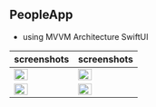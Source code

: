 ## PeopleApp
 - using MVVM Architecture SwiftUI

| screenshots | screenshots |
| ------- | -------- |
| <img src="https://user-images.githubusercontent.com/91916741/197129823-32eefe0e-9ca7-4388-bc5b-7c52efd10a0b.png" width="50%" /> | <img src="https://user-images.githubusercontent.com/91916741/197129819-6e837f35-9bc3-45ec-979a-7ca7578393b5.png" width="50%" /> |
| <img src="https://user-images.githubusercontent.com/91916741/197129820-2071515b-ce9a-4e95-9774-31bf97c38427.png" width="50%" /> | <img src="https://user-images.githubusercontent.com/91916741/197129777-86651c62-2fb7-42c3-849a-d233d2bbd855.png" width="50%" /> | <img src="https://user-images.githubusercontent.com/91916741/197129790-fbd7b21a-8fc5-4f74-8f09-5a4b57ca6a68.png" width="50%" />

